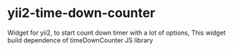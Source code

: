 # yii2-time-down-counter
Widget for yii2, to start count down timer with a lot of options, This widget build dependence of timeDownCounter JS library
